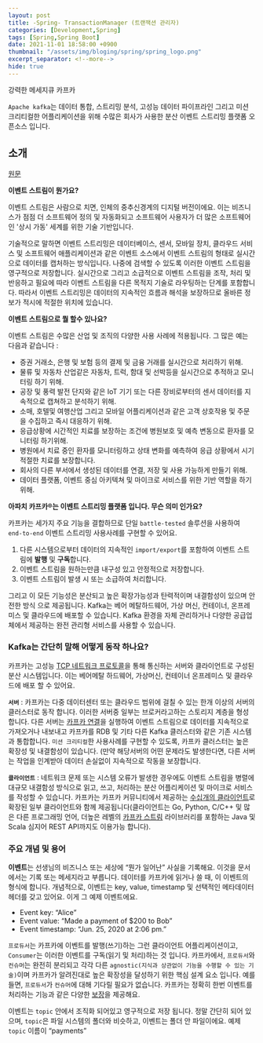 ```yaml
---
layout: post
title: -Spring- TransactionManager (트랜잭션 관리자)
categories: [Development,Spring]
tags: [Spring,Spring Boot]
date: 2021-11-01 18:58:00 +0900
thumbnail: "/assets/img/bloging/spring/spring_logo.png"
excerpt_separator: <!--more-->
hide: true
---
```

강력한 메세지큐 카프카

<!--more-->

`Apache kafka`는 데이터 통합, 스트리밍 분석, 고성능 데이터 파이프라인 그리고 미션 크리티컬한 어플리케이션을 위해 수많은 회사가 사용한 분산 이벤트 스트리밍 플랫폼 오픈소스 입니다.

## 소개

[원문](https://kafka.apache.org/intro)

**이벤트 스트림이 뭔가요?**

이벤트 스트림은 사람으로 치면, 인체의 중추신경계의 디지털 버전이에요. 이는 비즈니스가 점점 더 소프트웨어 정의 및 자동화되고 소프트웨어 사용자가 더 많은 소프트웨어인 '상시 가동' 세계를 위한 기술 기반입니다.

기술적으로 말하면 이벤트 스트리밍은 데이터베이스, 센서, 모바일 장치, 클라우드 서비스 및 소프트웨어 애플리케이션과 같은 이벤트 소스에서 이벤트 스트림의 형태로 실시간으로 데이터를 캡처하는 방식입니다. 나중에 검색할 수 있도록 이러한 이벤트 스트림을 영구적으로 저장합니다. 실시간으로 그리고 소급적으로 이벤트 스트림을 조작, 처리 및 반응하고 필요에 따라 이벤트 스트림을 다른 목적지 기술로 라우팅하는 단계를 포함합니다. 따라서 이벤트 스트리밍은 데이터의 지속적인 흐름과 해석을 보장하므로 올바른 정보가 적시에 적절한 위치에 있습니다.

**이벤트 스트림으로 뭘 할수 있나요?**

이벤트 스트림은 수많은 산업 및 조직의 다양한 사용 사례에 적용됩니다. 그 많은 예는 다음과 같습니다 :

- 증권 거래소, 은행 및 보험 등의 결제 및 금융 거래를 실시간으로 처리하기 위해.
- 물류 및 자동차 산업같은 자동차, 트럭, 함대 및 선박등을 실시간으로 추적하고 모니터링 하기 위해.
- 공장 및 풍력 발전 단지와 같은 IoT 기기 또는 다른 장비로부터의 센서 데이터를 지속적으로 캡쳐하고 분석하기 위해.
- 소매, 호텔및 여행산업 그리고 모바일 어플리케이션과 같은 고객 상호작용 및 주문을 수집하고 즉시 대응하기 위해.
- 응급상황에 시간적인 치료를 보장하는 조건에 병원보호 및 예측 변동으로 환자를 모니터링 하기위해.
- 병원에서 치료 중인 환자를 모니터링하고 상태 변화를 예측하여 응급 상황에서 시기 적절한 치료를 보장합니다.
- 회사의 다른 부서에서 생성된 데이터를 연결, 저장 및 사용 가능하게 만들기 위해.
- 데이터 플랫폼, 이벤트 중심 아키텍쳐 및 마이크로 서비스를 위한 기반 역할을 하기 위해.

**아파치 카프카®는 이벤트 스트리밍 플랫폼 입니다. 무슨 의미 인가요?**

카프카는 세가지 주요 기능을 결합하므로 단일 `battle-tested` 솔루션을 사용하여 `end-to-end` 이벤트 스트리밍 사용사례를 구현할 수 있어요.

1. 다른 시스템으로부터 데이터의 지속적인 `import/export`를 포함하여 이벤트 스트림에 **발행** 및 **구독**합니다.
2. 이벤트 스트림을 원하는만큼 내구성 있고 안정적으로 저장합니다.
3. 이벤트 스트림이 발생 시 또는 소급하여 처리합니다.

그리고 이 모든 기능성은 분산되고 높은 확장가능성과 탄력적이며 내결함성이 있으며 안전한 방식 으로 제공됩니다. Kafka는 베어 메탈하드웨어, 가상 머신, 컨테이너, 온프레미스 및 클라우드에 배포할 수 있습니다. Kafka 환경을 자체 관리하거나 다양한 공급업체에서 제공하는 완전 관리형 서비스를 사용할 수 있습니다.

### Kafka는 간단히 말해 어떻게 동작 하나요?

카프카는 고성능 [TCP 네트워크 프로토콜](https://kafka.apache.org/protocol.html)을 통해 통신하는 서버와 클라이언트로 구성된 분산 시스템입니다. 이는 베어메탈 하드웨어, 가상머신, 컨테이너 온프레미스 및 클라우드에 배포 할 수 있어요.

**`서버`** : 카프카는 다중 데이터센터 또는 클라우드 범위에 걸칠 수 있는 한개 이상의 서버의 클러스터로 동작 합니다. 이러한 서버중 일부는 브로커라고하는 스토리지 계층을 형성 합니다. 다른 서버는 [카프카 연결](“https://kafka.apache.org/documentation/#connect”)을 실행하여 이벤트 스트림으로 데이터를 지속적으로 가져오거나 내보내고 카프카를 RDB 및 기타 다른 Kafka 클러스터와 같은 기존 시스템과 통합합니다. `미션 크리티컬`한 사용사례를 구현할 수 있도록, 카프카 클러스터는 높은 확장성 및 내결함성이 있습니다. (만약 해당서버의 어떤 문제라도 발생한다면, 다른 서버는 작업을 인계받아 데이터 손실없이 지속적으로 작동을 보장합니다.

**`클라이언트`** : 네트워크 문제 또는 시스템 오류가 발생한 경우에도 이벤트 스트림을 병렬에 대규모 내결함성 방식으로 읽고, 쓰고, 처리하는 분산 어플리케이션 및 마이크로 서비스를 작성할 수 있습니다. 카프카는 카프카 커뮤니티에서 제공하는 [수십개의 클라이언트](https://cwiki.apache.org/confluence/display/KAFKA/Clients)로 확장된 일부 클라이언트와 함께 제공됩니다(클라이언트는 Go, Python, C/C++ 및 많은 다른 프로그래밍 언어, 더높은 레벨의 [카프카 스트림](https://kafka.apache.org/documentation/streams/) 라이브러리를 포함하는 Java 및 Scala 심지어 REST API까지도 이용가능 합니다).


### 주요 개념 및 용어

**이벤트**는 선생님의 비즈니스 또는 세상에 “뭔가 일어난” 사실을 기록해요. 이것을 문서에서는 기록 또는 메세지라고 부릅니다. 데이터를 카프카에 읽거나 쓸 때, 이 이벤트의 형식에 합니다. 개념적으로, 이벤트는 key, value, timestamp 및 선택적인 메타데이터 헤더를 갖고 있어요. 이게 그 예제 이벤트에요.
* Event key: “Alice”
* Event value: “Made a payment of $200 to Bob”
* Event timestamp: “Jun. 25, 2020 at 2:06 pm.”

`프로듀서`는 카프카에 이벤트를 발행(쓰기)하는 그런 클라이언트 어플리케이션이고, `Consumer`는 이러한 이벤트를 구독(읽기 및 처리)하는 것 입니다. 카프카에서, `프로듀서`와 `컨슈머`는 완전히 분리되고 각각 다른 `agnostic(지식과 상관없이 기능을 수행할 수 있는 기술)`이며 카프카가 알려진대로 높은 확장성을 달성하기 위한 핵심 설계 요소 입니다. 예를 들면, `프로듀서`가 `컨슈머`에 대해 기다릴 필요가 없습니다. 카프카는 정확히 한번 이벤트를 처리하는 기능과 같은 다양한 [보장](https://kafka.apache.org/documentation/#intro_guarantees)을 제공해요.

이벤트는 `topic` 안에서 조직화 되어있고 영구적으로 저장 됩니다. 정말 간단히 되어 있으며, `topic`은 파일 시스템의 폴더와 비슷하고, 이벤트는 폴더 안 파일이에요. 예제 `topic` 이름이 “payments”
